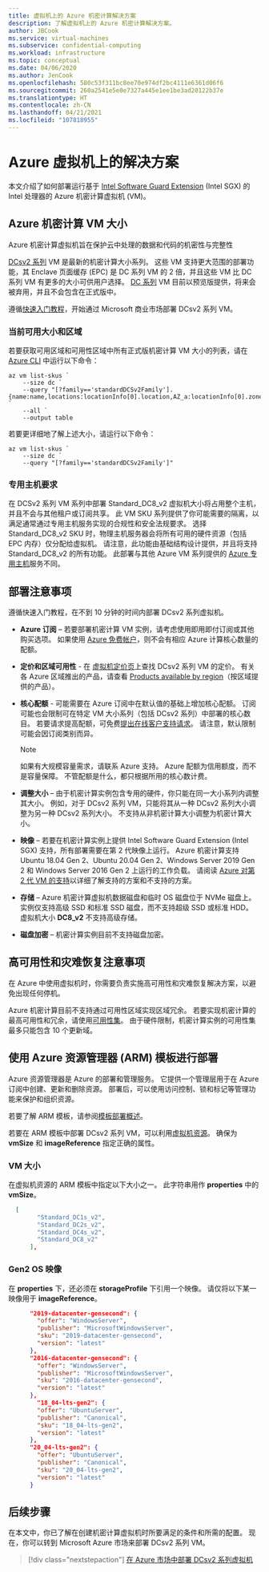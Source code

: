 ```yaml
---
title: 虚拟机上的 Azure 机密计算解决方案
description: 了解虚拟机上的 Azure 机密计算解决方案。
author: JBCook
ms.service: virtual-machines
ms.subservice: confidential-computing
ms.workload: infrastructure
ms.topic: conceptual
ms.date: 04/06/2020
ms.author: JenCook
ms.openlocfilehash: 580c53f311bc8ee70e974df2bc4111e6361d06f6
ms.sourcegitcommit: 260a2541e5e0e7327a445e1ee1be3ad20122b37e
ms.translationtype: HT
ms.contentlocale: zh-CN
ms.lasthandoff: 04/21/2021
ms.locfileid: "107818955"
---
```

# <a name="solutions-on-azure-virtual-machines"></a>Azure 虚拟机上的解决方案

本文介绍了如何部署运行基于 [Intel Software Guard Extension](https://software.intel.com/sgx) (Intel SGX) 的 Intel 处理器的 Azure 机密计算虚拟机 (VM)。 

## <a name="azure-confidential-computing-vm-sizes"></a>Azure 机密计算 VM 大小

Azure 机密计算虚拟机旨在保护云中处理的数据和代码的机密性与完整性 

[DCsv2 系列](../virtual-machines/dcv2-series.md) VM 是最新的机密计算大小系列。 这些 VM 支持更大范围的部署功能，其 Enclave 页面缓存 (EPC) 是 DC 系列 VM 的 2 倍，并且这些 VM 比 DC 系列 VM 有更多的大小可供用户选择。 [DC 系列](../virtual-machines/sizes-previous-gen.md#preview-dc-series) VM 目前以预览版提供，将来会被弃用，并且不会包含在正式版中。

遵循[快速入门教程](quick-create-marketplace.md)，开始通过 Microsoft 商业市场部署 DCsv2 系列 VM。

### <a name="current-available-sizes-and-regions"></a>当前可用大小和区域

若要获取可用区域和可用性区域中所有正式版机密计算 VM 大小的列表，请在 [Azure CLI](/cli/azure/install-azure-cli-windows) 中运行以下命令：

```azurecli-interactive
az vm list-skus `
    --size dc `
    --query "[?family=='standardDCSv2Family'].{name:name,locations:locationInfo[0].location,AZ_a:locationInfo[0].zones[0],AZ_b:locationInfo[0].zones[1],AZ_c:locationInfo[0].zones[2]}" `
    --all `
    --output table
```

若要更详细地了解上述大小，请运行以下命令：

```azurecli-interactive
az vm list-skus `
    --size dc `
    --query "[?family=='standardDCSv2Family']"
```
### <a name="dedicated-host-requirements"></a>专用主机要求
在 DCSv2 系列 VM 系列中部署 Standard_DC8_v2 虚拟机大小将占用整个主机，并且不会与其他租户或订阅共享。 此 VM SKU 系列提供了你可能需要的隔离，以满足通常通过专用主机服务实现的合规性和安全法规要求。 选择 Standard_DC8_v2 SKU 时，物理主机服务器会将所有可用的硬件资源（包括 EPC 内存）仅分配给虚拟机。 请注意，此功能由基础结构设计提供，并且将支持 Standard_DC8_v2 的所有功能。 此部署与其他 Azure VM 系列提供的 [Azure 专用主机](../virtual-machines/dedicated-hosts.md)服务不同。


## <a name="deployment-considerations"></a>部署注意事项

遵循快速入门教程，在不到 10 分钟的时间内部署 DCsv2 系列虚拟机。 

- **Azure 订阅** – 若要部署机密计算 VM 实例，请考虑使用即用即付订阅或其他购买选项。 如果使用 [Azure 免费帐户](https://azure.microsoft.com/free/)，则不会有相应 Azure 计算核心数量的配额。

- **定价和区域可用性** - 在 [虚拟机定价页](https://azure.microsoft.com/pricing/details/virtual-machines/linux/)上查找 DCsv2 系列 VM 的定价。 有关各 Azure 区域推出的产品，请查看 [Products available by region](https://azure.microsoft.com/global-infrastructure/services/?products=virtual-machines)（按区域提供的产品）。


- **核心配额** - 可能需要在 Azure 订阅中在默认值的基础上增加核心配额。 订阅可能也会限制可在特定 VM 大小系列（包括 DCsv2 系列）中部署的核心数目。 若要请求提高配额，可免费[提出在线客户支持请求](../azure-portal/supportability/per-vm-quota-requests.md)。 请注意，默认限制可能会因订阅类别而异。

  > [!NOTE]
  > 如果有大规模容量需求，请联系 Azure 支持。 Azure 配额为信用额度，而不是容量保障。 不管配额是什么，都只根据所用的核心数计费。
  
- **调整大小** – 由于机密计算实例包含专用的硬件，你只能在同一大小系列内调整其大小。 例如，对于 DCsv2 系列 VM，只能将其从一种 DCsv2 系列大小调整为另一种 DCsv2 系列大小。 不支持从非机密计算大小调整为机密计算大小。  

- **映像** – 若要在机密计算实例上提供 Intel Software Guard Extension (Intel SGX) 支持，所有部署需要在第 2 代映像上运行。 Azure 机密计算支持 Ubuntu 18.04 Gen 2、Ubuntu 20.04 Gen 2、Windows Server 2019 Gen 2 和 Windows Server 2016 Gen 2 上运行的工作负载。 请阅读 [Azure 对第 2 代 VM 的支持](../virtual-machines/generation-2.md)以详细了解支持的方案和不支持的方案。 

- **存储** – Azure 机密计算虚拟机数据磁盘和临时 OS 磁盘位于 NVMe 磁盘上。 实例仅支持高级 SSD 和标准 SSD 磁盘，而不支持超级 SSD 或标准 HDD。 虚拟机大小 **DC8_v2** 不支持高级存储。 

- **磁盘加密** – 机密计算实例目前不支持磁盘加密。 

## <a name="high-availability-and-disaster-recovery-considerations"></a>高可用性和灾难恢复注意事项

在 Azure 中使用虚拟机时，你需要负责实施高可用性和灾难恢复解决方案，以避免出现任何停机。 

Azure 机密计算目前不支持通过可用性区域实现区域冗余。 若要实现机密计算的最高可用性和冗余，请使用[可用性集](../virtual-machines/availability-set-overview.md)。 由于硬件限制，机密计算实例的可用性集最多只能包含 10 个更新域。 

## <a name="deployment-with-azure-resource-manager-arm-template"></a>使用 Azure 资源管理器 (ARM) 模板进行部署

Azure 资源管理器是 Azure 的部署和管理服务。 它提供一个管理层用于在 Azure 订阅中创建、更新和删除资源。 部署后，可以使用访问控制、锁和标记等管理功能来保护和组织资源。

若要了解 ARM 模板，请参阅[模板部署概述](../azure-resource-manager/templates/overview.md)。

若要在 ARM 模板中部署 DCsv2 系列 VM，可以利用[虚拟机资源](../virtual-machines/windows/template-description.md)。 确保为 **vmSize** 和 **imageReference** 指定正确的属性。

### <a name="vm-size"></a>VM 大小

在虚拟机资源的 ARM 模板中指定以下大小之一。 此字符串用作 **properties** 中的 **vmSize**。

```json
  [
        "Standard_DC1s_v2",
        "Standard_DC2s_v2",
        "Standard_DC4s_v2",
        "Standard_DC8_v2"
      ],
```

### <a name="gen2-os-image"></a>Gen2 OS 映像

在 **properties** 下，还必须在 **storageProfile** 下引用一个映像。 请仅将以下某一映像用于 **imageReference**。

```json
      "2019-datacenter-gensecond": {
        "offer": "WindowsServer",
        "publisher": "MicrosoftWindowsServer",
        "sku": "2019-datacenter-gensecond",
        "version": "latest"
      },
      "2016-datacenter-gensecond": {
        "offer": "WindowsServer",
        "publisher": "MicrosoftWindowsServer",
        "sku": "2016-datacenter-gensecond",
        "version": "latest"
      },
        "18_04-lts-gen2": {
        "offer": "UbuntuServer",
        "publisher": "Canonical",
        "sku": "18_04-lts-gen2",
        "version": "latest"
      },
      "20_04-lts-gen2": {
        "offer": "UbuntuServer",
        "publisher": "Canonical",
        "sku": "20_04-lts-gen2",
        "version": "latest"
      }
```

## <a name="next-steps"></a>后续步骤 

在本文中，你已了解在创建机密计算虚拟机时所要满足的条件和所需的配置。 现在，你可以转到 Microsoft Azure 市场来部署 DCsv2 系列 VM。

> [!div class="nextstepaction"]
> [在 Azure 市场中部署 DCsv2 系列虚拟机](quick-create-marketplace.md)